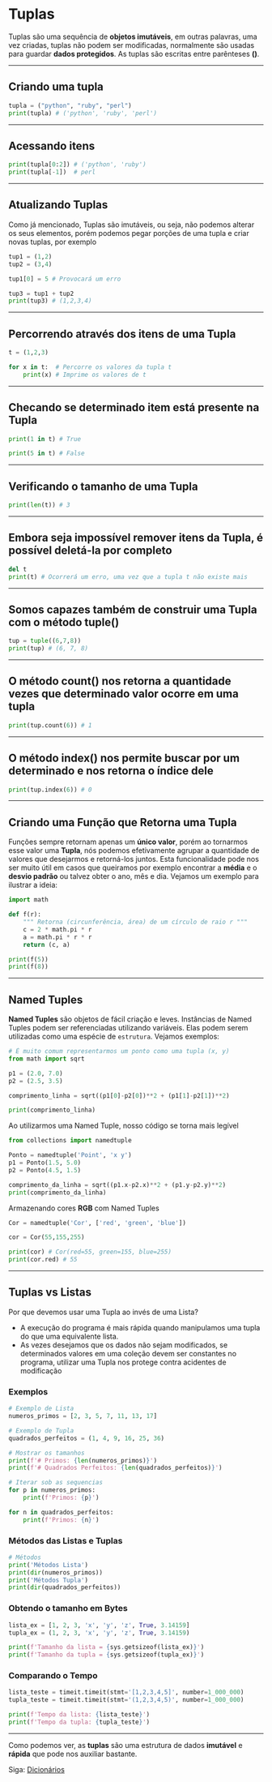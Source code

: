 # Tuplas

Tuplas são uma sequência de **objetos imutáveis**, em outras palavras, uma vez criadas, tuplas não podem
ser modificadas, normalmente são usadas para guardar **dados protegidos**. As tuplas são escritas entre
parênteses **()**.

---------------------------------------

## Criando uma tupla

```python
tupla = ("python", "ruby", "perl")
print(tupla) # ('python', 'ruby', 'perl')
```

---------------------------------------

## Acessando itens

```python
print(tupla[0:2]) # ('python', 'ruby')
print(tupla[-1])  # perl
```

---------------------------------------

## Atualizando Tuplas

Como já mencionado, Tuplas são imutáveis, ou seja, não podemos alterar os seus elementos, porém podemos
pegar porções de uma tupla e criar novas tuplas, por exemplo

```python
tup1 = (1,2)
tup2 = (3,4)

tup1[0] = 5 # Provocará um erro

tup3 = tup1 + tup2
print(tup3) # (1,2,3,4)
```

---------------------------------------

## Percorrendo através dos itens de uma Tupla

```python
t = (1,2,3)

for x in t:  # Percorre os valores da tupla t
    print(x) # Imprime os valores de t
```

---------------------------------------

## Checando se determinado item está presente na Tupla

```python
print(1 in t) # True
```

```python
print(5 in t) # False
```

---------------------------------------

## Verificando o tamanho de uma Tupla

```python
print(len(t)) # 3
```

---------------------------------------

## Embora seja impossível remover itens da Tupla, é possível deletá-la por completo

```python
del t
print(t) # Ocorrerá um erro, uma vez que a tupla t não existe mais
```

---------------------------------------

## Somos capazes também de construir uma Tupla com o método **tuple()**

```python
tup = tuple((6,7,8))
print(tup) # (6, 7, 8)
```

---------------------------------------

## O método **count()** nos retorna a quantidade vezes que determinado valor ocorre em uma tupla

```python
print(tup.count(6)) # 1
```

---------------------------------------

## O método **index()** nos permite buscar por um determinado e nos retorna o índice dele

```python
print(tup.index(6)) # 0
```

---------------------------------------

## Criando uma Função que Retorna uma Tupla

Funções sempre retornam apenas um **único valor**, porém ao tornarmos esse valor uma **Tupla**, nós podemos efetivamente agrupar a quantidade de valores que desejarmos e retorná-los juntos. Esta funcionalidade pode nos ser muito útil em casos que queiramos por exemplo encontrar a **média** e o **desvio padrão** ou talvez obter o ano, mês e dia. Vejamos um exemplo para ilustrar a ideia:

```python
import math

def f(r):
    """ Retorna (circunferência, área) de um círculo de raio r """
    c = 2 * math.pi * r
    a = math.pi * r * r
    return (c, a)

print(f(5))
print(f(8))
```

---------------------------------------

## Named Tuples

**Named Tuples** são objetos de fácil criação e leves. Instâncias de Named Tuples podem ser referenciadas utilizando variáveis. Elas podem serem utilizadas como uma espécie de `estrutura`. Vejamos exemplos:

```python
# É muito comum representarmos um ponto como uma tupla (x, y)
from math import sqrt

p1 = (2.0, 7.0)
p2 = (2.5, 3.5)

comprimento_linha = sqrt((p1[0]-p2[0])**2 + (p1[1]-p2[1])**2)

print(comprimento_linha)
```

Ao utilizarmos uma Named Tuple, nosso código se torna mais legível

```python
from collections import namedtuple

Ponto = namedtuple('Point', 'x y')
p1 = Ponto(1.5, 5.0)
p2 = Ponto(4.5, 1.5)

comprimento_da_linha = sqrt((p1.x-p2.x)**2 + (p1.y-p2.y)**2)
print(comprimento_da_linha)
```

Armazenando cores **RGB** com Named Tuples

```python
Cor = namedtuple('Cor', ['red', 'green', 'blue'])

cor = Cor(55,155,255)

print(cor) # Cor(red=55, green=155, blue=255)
print(cor.red) # 55
```

---------------------------------------

## Tuplas vs Listas

Por que devemos usar uma Tupla ao invés de uma Lista?

- A execução do programa é mais rápida quando manipulamos uma tupla do que uma equivalente lista.
- As vezes desejamos que os dados não sejam modificados, se determinados valores em uma coleção devem ser constantes no programa, utilizar uma Tupla nos protege contra acidentes de modificação

### Exemplos

```python
# Exemplo de Lista
numeros_primos = [2, 3, 5, 7, 11, 13, 17]

# Exemplo de Tupla
quadrados_perfeitos = (1, 4, 9, 16, 25, 36)

# Mostrar os tamanhos
print(f'# Primos: {len(numeros_primos)}')
print(f'# Quadrados Perfeitos: {len(quadrados_perfeitos)}')

# Iterar sob as sequencias
for p in numeros_primos:
	print(f'Primos: {p}')

for n in quadrados_perfeitos:
	print(f'Primos: {n}')
```

### Métodos das Listas e Tuplas

```python
# Métodos
print('Métodos Lista')
print(dir(numeros_primos))
print('Métodos Tupla')
print(dir(quadrados_perfeitos))
```

### Obtendo o tamanho em Bytes

```python
lista_ex = [1, 2, 3, 'x', 'y', 'z', True, 3.14159]
tupla_ex = (1, 2, 3, 'x', 'y', 'z', True, 3.14159)

print(f'Tamanho da lista = {sys.getsizeof(lista_ex)}')
print(f'Tamanho da tupla = {sys.getsizeof(tupla_ex)}')
```

### Comparando o Tempo

```python
lista_teste = timeit.timeit(stmt='[1,2,3,4,5]', number=1_000_000)
tupla_teste = timeit.timeit(stmt='(1,2,3,4,5)', number=1_000_000)

print(f'Tempo da lista: {lista_teste}')
print(f'Tempo da tupla: {tupla_teste}')
```

---------------------------------------

Como podemos ver, as **tuplas** são uma estrutura de dados **imutável** e **rápida** que pode nos auxiliar bastante.

Siga: [Dicionários](https://github.com/the-akira/Python-Iluminado/blob/master/Capitulos/10.Dicion%C3%A1rios.md)
